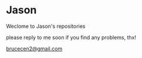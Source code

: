 Jason
=====
Weclome to Jason's repositories

please reply to me soon if you find any problems, thx!

brucecen2@gmail.com
